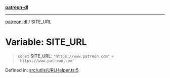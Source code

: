 [**patreon-dl**](../README.md)

***

[patreon-dl](../README.md) / SITE\_URL

# Variable: SITE\_URL

> `const` **SITE\_URL**: `"https://www.patreon.com"` = `'https://www.patreon.com'`

Defined in: [src/utils/URLHelper.ts:5](https://github.com/patrickkfkan/patreon-dl/blob/faebc79e7105b755ed4bb91829b93f102ad3b38c/src/utils/URLHelper.ts#L5)
